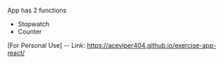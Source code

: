 App has 2 functions
- Stopwatch
- Counter

[For Personal Use]
-- Link: https://aceviper404.github.io/exercise-app-react/

